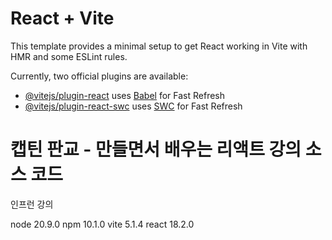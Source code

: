 # React + Vite

This template provides a minimal setup to get React working in Vite with HMR and some ESLint rules.

Currently, two official plugins are available:

- [@vitejs/plugin-react](https://github.com/vitejs/vite-plugin-react/blob/main/packages/plugin-react/README.md) uses [Babel](https://babeljs.io/) for Fast Refresh
- [@vitejs/plugin-react-swc](https://github.com/vitejs/vite-plugin-react-swc) uses [SWC](https://swc.rs/) for Fast Refresh

# 캡틴 판교 - 만들면서 배우는 리액트 강의 소스 코드

인프런 강의

node 20.9.0
npm 10.1.0
vite 5.1.4
react 18.2.0
